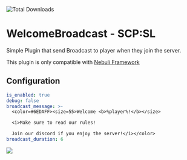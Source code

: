 ![Total Downloads](https://img.shields.io/github/downloads/Aquarty/WelcomeBroadcast/total)

# WelcomeBroadcast - SCP:SL
Simple Plugin that send Broadcast to player when they join the server.

This plugin is only compatible with [Nebuli Framework](https://github.com/Nebuli-Team/Nebuli)

## Configuration
```yaml
is_enabled: true
debug: false
broadcast_message: >-
  <color=#6EDAFF><size=55>Welcome <b>%player%!</b></size> 

  <i>Make sure to read our rules! 

  Join our discord if you enjoy the server!</i></color>
broadcast_duration: 6
```
 ![](https://cdn.discordapp.com/attachments/1140733040633598005/1149230112148033626/image.png)
